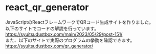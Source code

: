 # react_qr_generator
JavaScriptのReactフレームワークでQRコード生成サイトを作りました。<br>
以下のサイトでコードの解説を行っています。<br>
https://syuitsudustbox.com/main/2023/05/29/post-151/<br>
また、以下のサイトで実際のプログラムの挙動を確認できます。<br>
https://syuitsudustbox.com/qr_generator/
